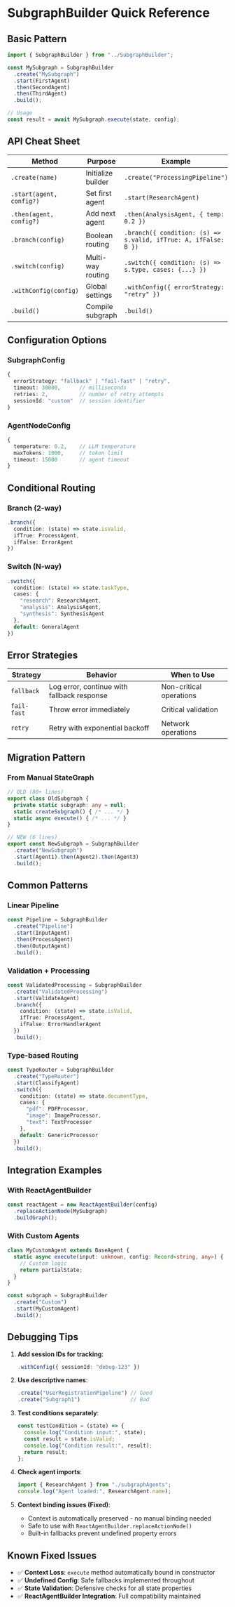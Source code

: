 # SubgraphBuilder Quick Reference

## Basic Pattern
```typescript
import { SubgraphBuilder } from "../SubgraphBuilder";

const MySubgraph = SubgraphBuilder
  .create("MySubgraph")
  .start(FirstAgent)
  .then(SecondAgent)
  .then(ThirdAgent)
  .build();

// Usage
const result = await MySubgraph.execute(state, config);
```

## API Cheat Sheet

| Method | Purpose | Example |
|--------|---------|---------|
| `.create(name)` | Initialize builder | `.create("ProcessingPipeline")` |
| `.start(agent, config?)` | Set first agent | `.start(ResearchAgent)` |
| `.then(agent, config?)` | Add next agent | `.then(AnalysisAgent, { temp: 0.2 })` |
| `.branch(config)` | Boolean routing | `.branch({ condition: (s) => s.valid, ifTrue: A, ifFalse: B })` |
| `.switch(config)` | Multi-way routing | `.switch({ condition: (s) => s.type, cases: {...} })` |
| `.withConfig(config)` | Global settings | `.withConfig({ errorStrategy: "retry" })` |
| `.build()` | Compile subgraph | `.build()` |

## Configuration Options

### SubgraphConfig
```typescript
{
  errorStrategy: "fallback" | "fail-fast" | "retry",
  timeout: 30000,      // milliseconds
  retries: 2,          // number of retry attempts
  sessionId: "custom"  // session identifier
}
```

### AgentNodeConfig
```typescript
{
  temperature: 0.2,    // LLM temperature
  maxTokens: 1000,     // token limit
  timeout: 15000       // agent timeout
}
```

## Conditional Routing

### Branch (2-way)
```typescript
.branch({
  condition: (state) => state.isValid,
  ifTrue: ProcessAgent,
  ifFalse: ErrorAgent
})
```

### Switch (N-way)
```typescript
.switch({
  condition: (state) => state.taskType,
  cases: {
    "research": ResearchAgent,
    "analysis": AnalysisAgent,
    "synthesis": SynthesisAgent
  },
  default: GeneralAgent
})
```

## Error Strategies

| Strategy | Behavior | When to Use |
|----------|----------|-------------|
| `fallback` | Log error, continue with fallback response | Non-critical operations |
| `fail-fast` | Throw error immediately | Critical validation |
| `retry` | Retry with exponential backoff | Network operations |

## Migration Pattern

### From Manual StateGraph
```typescript
// OLD (80+ lines)
export class OldSubgraph {
  private static subgraph: any = null;
  static createSubgraph() { /* ... */ }
  static async execute() { /* ... */ }
}

// NEW (6 lines)
export const NewSubgraph = SubgraphBuilder
  .create("NewSubgraph")
  .start(Agent1).then(Agent2).then(Agent3)
  .build();
```

## Common Patterns

### Linear Pipeline
```typescript
const Pipeline = SubgraphBuilder
  .create("Pipeline")
  .start(InputAgent)
  .then(ProcessAgent)
  .then(OutputAgent)
  .build();
```

### Validation + Processing
```typescript
const ValidatedProcessing = SubgraphBuilder
  .create("ValidatedProcessing")
  .start(ValidateAgent)
  .branch({
    condition: (state) => state.isValid,
    ifTrue: ProcessAgent,
    ifFalse: ErrorHandlerAgent
  })
  .build();
```

### Type-based Routing
```typescript
const TypeRouter = SubgraphBuilder
  .create("TypeRouter")
  .start(ClassifyAgent)
  .switch({
    condition: (state) => state.documentType,
    cases: {
      "pdf": PDFProcessor,
      "image": ImageProcessor,
      "text": TextProcessor
    },
    default: GenericProcessor
  })
  .build();
```

## Integration Examples

### With ReactAgentBuilder
```typescript
const reactAgent = new ReactAgentBuilder(config)
  .replaceActionNode(MySubgraph)
  .buildGraph();
```

### With Custom Agents
```typescript
class MyCustomAgent extends BaseAgent {
  static async execute(input: unknown, config: Record<string, any>) {
    // Custom logic
    return partialState;
  }
}

const subgraph = SubgraphBuilder
  .create("Custom")
  .start(MyCustomAgent)
  .build();
```

## Debugging Tips

1. **Add session IDs for tracking**:
   ```typescript
   .withConfig({ sessionId: "debug-123" })
   ```

2. **Use descriptive names**:
   ```typescript
   .create("UserRegistrationPipeline") // Good
   .create("Subgraph1")                // Bad
   ```

3. **Test conditions separately**:
   ```typescript
   const testCondition = (state) => {
     console.log("Condition input:", state);
     const result = state.isValid;
     console.log("Condition result:", result);
     return result;
   };
   ```

4. **Check agent imports**:
   ```typescript
   import { ResearchAgent } from "./subgraphAgents";
   console.log("Agent loaded:", ResearchAgent.name);
   ```

5. **Context binding issues (Fixed)**:
   - Context is automatically preserved - no manual binding needed
   - Safe to use with `ReactAgentBuilder.replaceActionNode()`
   - Built-in fallbacks prevent undefined property errors

## Known Fixed Issues

- ✅ **Context Loss**: `execute` method automatically bound in constructor
- ✅ **Undefined Config**: Safe fallbacks implemented throughout
- ✅ **State Validation**: Defensive checks for all state properties
- ✅ **ReactAgentBuilder Integration**: Full compatibility maintained
